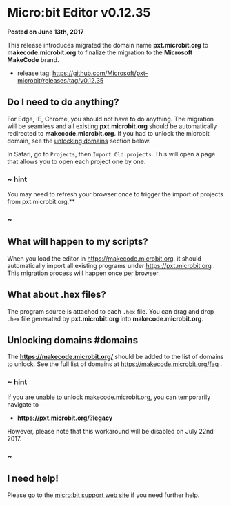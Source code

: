 # Micro:bit Editor v0.12.35

**Posted on June 13th, 2017**

This release introduces migrated the domain name **pxt.microbit.org** to **makecode.microbit.org** to finalize the migration to the **Microsoft MakeCode** brand.

* release tag: https://github.com/Microsoft/pxt-microbit/releases/tag/v0.12.35

## Do I need to do anything?

For Edge, IE, Chrome, you should not have to do anything. The migration will be seamless and all existing **pxt.microbit.org** should be automatically redirected to **makecode.microbit.org**. If you had to unlock the microbit domain, see the [unlocking domains](#domains) section below.

In Safari, go to `Projects`, then `Import Old projects`. This will open a page that allows you to open each project one by one.

### ~ hint

You may need to refresh your browser once to trigger the import of projects from pxt.microbit.org.**

### ~

## What will happen to my scripts?

When you load the editor in https://makecode.microbit.org, it should automatically import all existing programs under https://pxt.microbit.org . This migration process will happen once per browser.

## What about .hex files?

The program source is attached to each `.hex` file. You can drag and drop `.hex` file generated by **pxt.microbit.org** into **makecode.microbit.org**.

## Unlocking domains #domains

The **https://makecode.microbit.org/** should be added to the list of domains to unlock. See the full list of domains at https://makecode.microbit.org/faq .

### ~ hint

If you are unable to unlock makecode.microbit.org, you can temporarily navigate to

* **https://pxt.microbit.org/?legacy** 

However, please note that this workaround will be disabled on July 22nd 2017.

### ~

## I need help!

Please go to the [micro:bit support web site](https://support.microbit.org/support/home) if you need further help.